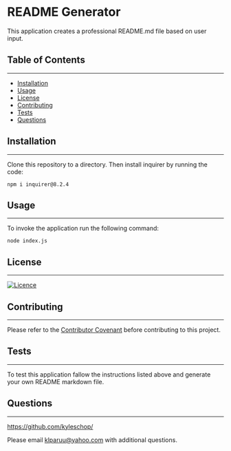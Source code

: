 # README Generator
This application creates a professional README.md file based on user input.

## Table of Contents
---
- [Installation](#installation)
- [Usage](#usage)
- [License](#license)
- [Contributing](#contributing)
- [Tests](#tests)
- [Questions](#questions)

## Installation
---
Clone this repository to a directory. Then install inquirer by running the code:

    npm i inquirer@8.2.4

## Usage
---
To invoke the application run the following command:

    node index.js

## License
---
[![Licence](https://img.shields.io/github/license/Ileriayo/markdown-badges?style=for-the-badge)](./LICENSE)


## Contributing
---
Please refer to the [Contributor Covenant](https://www.contributor-covenant.org/) before contributing to this project.

## Tests
---
To test this application fallow the instructions listed above and generate your own README markdown file.

## Questions
---
https://github.com/kyleschop/

Please email klparuu@yahoo.com with additional questions. 